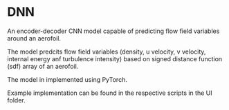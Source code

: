 # DNN
An encoder-decoder CNN model capable of predicting flow field variables around an aerofoil.

The model predcits flow field variables (density, u velocity, v velocity, internal energy anf turbulence intensity) based on signed distance function (sdf) array of an aerofoil.

The model in implemented using PyTorch.

Example implementation can be found in the respective scripts in the UI folder.
